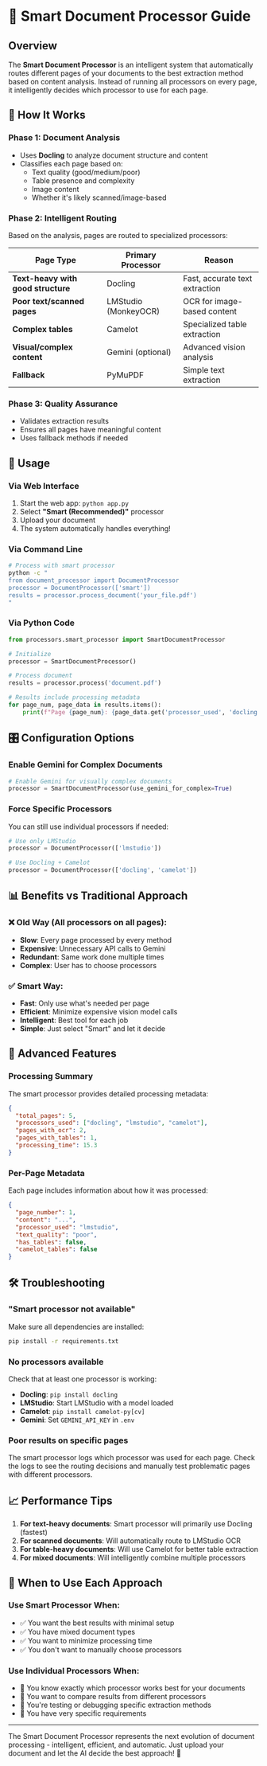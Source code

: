 # 🧠 Smart Document Processor Guide

## Overview

The **Smart Document Processor** is an intelligent system that automatically routes different pages of your documents to the best extraction method based on content analysis. Instead of running all processors on every page, it intelligently decides which processor to use for each page.

## 🎯 How It Works

### Phase 1: Document Analysis
- Uses **Docling** to analyze document structure and content
- Classifies each page based on:
  - Text quality (good/medium/poor)
  - Table presence and complexity
  - Image content
  - Whether it's likely scanned/image-based

### Phase 2: Intelligent Routing
Based on the analysis, pages are routed to specialized processors:

| Page Type | Primary Processor | Reason |
|-----------|------------------|---------|
| **Text-heavy with good structure** | Docling | Fast, accurate text extraction |
| **Poor text/scanned pages** | LMStudio (MonkeyOCR) | OCR for image-based content |
| **Complex tables** | Camelot | Specialized table extraction |
| **Visual/complex content** | Gemini (optional) | Advanced vision analysis |
| **Fallback** | PyMuPDF | Simple text extraction |

### Phase 3: Quality Assurance
- Validates extraction results
- Ensures all pages have meaningful content
- Uses fallback methods if needed

## 🚀 Usage

### Via Web Interface
1. Start the web app: `python app.py`
2. Select **"Smart (Recommended)"** processor
3. Upload your document
4. The system automatically handles everything!

### Via Command Line
```bash
# Process with smart processor
python -c "
from document_processor import DocumentProcessor
processor = DocumentProcessor(['smart'])
results = processor.process_document('your_file.pdf')
"
```

### Via Python Code
```python
from processors.smart_processor import SmartDocumentProcessor

# Initialize
processor = SmartDocumentProcessor()

# Process document
results = processor.process('document.pdf')

# Results include processing metadata
for page_num, page_data in results.items():
    print(f"Page {page_num}: {page_data.get('processor_used', 'docling')}")
```

## 🎛️ Configuration Options

### Enable Gemini for Complex Documents
```python
# Enable Gemini for visually complex documents
processor = SmartDocumentProcessor(use_gemini_for_complex=True)
```

### Force Specific Processors
You can still use individual processors if needed:
```python
# Use only LMStudio
processor = DocumentProcessor(['lmstudio'])

# Use Docling + Camelot
processor = DocumentProcessor(['docling', 'camelot'])
```

## 📊 Benefits vs Traditional Approach

### ❌ Old Way (All processors on all pages):
- **Slow**: Every page processed by every method
- **Expensive**: Unnecessary API calls to Gemini
- **Redundant**: Same work done multiple times
- **Complex**: User has to choose processors

### ✅ Smart Way:
- **Fast**: Only use what's needed per page
- **Efficient**: Minimize expensive vision model calls
- **Intelligent**: Best tool for each job
- **Simple**: Just select "Smart" and let it decide

## 🔧 Advanced Features

### Processing Summary
The smart processor provides detailed processing metadata:
```json
{
  "total_pages": 5,
  "processors_used": ["docling", "lmstudio", "camelot"],
  "pages_with_ocr": 2,
  "pages_with_tables": 1,
  "processing_time": 15.3
}
```

### Per-Page Metadata
Each page includes information about how it was processed:
```json
{
  "page_number": 1,
  "content": "...",
  "processor_used": "lmstudio",
  "text_quality": "poor",
  "has_tables": false,
  "camelot_tables": false
}
```

## 🛠️ Troubleshooting

### "Smart processor not available"
Make sure all dependencies are installed:
```bash
pip install -r requirements.txt
```

### No processors available
Check that at least one processor is working:
- **Docling**: `pip install docling`
- **LMStudio**: Start LMStudio with a model loaded
- **Camelot**: `pip install camelot-py[cv]`
- **Gemini**: Set `GEMINI_API_KEY` in `.env`

### Poor results on specific pages
The smart processor logs which processor was used for each page. Check the logs to see the routing decisions and manually test problematic pages with different processors.

## 📈 Performance Tips

1. **For text-heavy documents**: Smart processor will primarily use Docling (fastest)
2. **For scanned documents**: Will automatically route to LMStudio OCR
3. **For table-heavy documents**: Will use Camelot for better table extraction
4. **For mixed documents**: Will intelligently combine multiple processors

## 🎯 When to Use Each Approach

### Use Smart Processor When:
- ✅ You want the best results with minimal setup
- ✅ You have mixed document types
- ✅ You want to minimize processing time
- ✅ You don't want to manually choose processors

### Use Individual Processors When:
- 🔧 You know exactly which processor works best for your documents
- 🔧 You want to compare results from different processors
- 🔧 You're testing or debugging specific extraction methods
- 🔧 You have very specific requirements

---

The Smart Document Processor represents the next evolution of document processing - intelligent, efficient, and automatic. Just upload your document and let the AI decide the best approach! 🚀